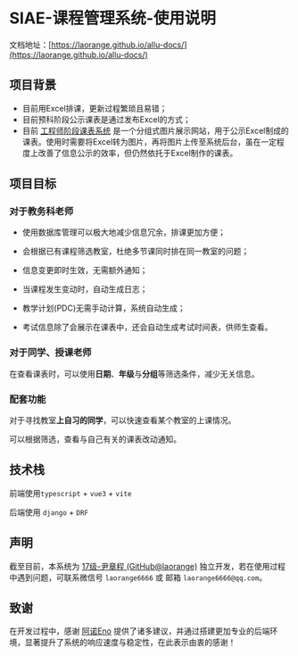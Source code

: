 # SIAE-课程管理系统-使用说明

文档地址：[https://laorange.github.io/allu-docs/](https://laorange.github.io/allu-docs/)



## 项目背景

+ 目前用Excel排课，更新过程繁琐且易错；
+ 目前预科阶段公示课表是通过发布Excel的方式；
+ 目前 [工程师阶段课表系统](http://kb.siae.top) 是一个分组式图片展示网站，用于公示Excel制成的课表。使用时需要将Excel转为图片，再将图片上传至系统后台，虽在一定程度上改善了信息公示的效率，但仍然依托于Excel制作的课表。

## 项目目标

### 对于教务科老师

+ 使用数据库管理可以极大地减少信息冗余，排课更加方便；

+ 会根据已有课程筛选教室，杜绝多节课同时排在同一教室的问题；

+ 信息变更即时生效，无需额外通知；

+ 当课程发生变动时，自动生成日志；

+ 教学计划(PDC)无需手动计算，系统自动生成；

+ 考试信息除了会展示在课表中，还会自动生成考试时间表，供师生查看。

### 对于同学、授课老师

在查看课表时，可以使用**日期**、**年级**与**分组**等筛选条件，减少无关信息。

### 配套功能

对于寻找教室**上自习的同学**，可以快速查看某个教室的上课情况。

可以根据筛选，查看与自己有关的课表改动通知。

## 技术栈

前端使用`typescript` + `vue3` + `vite`

后端使用 `django` + `DRF`

## 声明

截至目前，本系统为 [17级-尹章程 (GitHub@laorange)](https://github.com/laorange) 独立开发，若在使用过程中遇到问题，可联系微信号 `laorange6666` 或 邮箱 `laorange6666@qq.com`。

## 致谢

在开发过程中，感谢 [阿诺Eno](https://github.com/Eno-CN) 提供了诸多建议，并通过搭建更加专业的后端环境，显著提升了系统的响应速度与稳定性，在此表示由衷的感谢！
